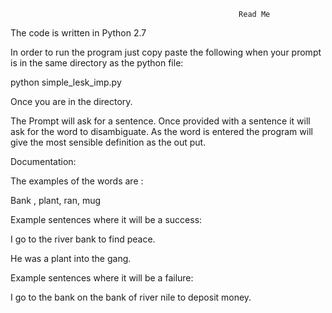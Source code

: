 
                                                       Read Me


The code is written in Python 2.7

In order to run the program just copy paste the following when your prompt is in the same directory as the python file:

python simple_lesk_imp.py

Once you are in the directory.

The Prompt will ask for a sentence. Once provided with a sentence it will ask for the word to disambiguate. 
As the word is entered the program will give the most sensible definition as the out put.

Documentation:

The examples of the words are :

Bank , plant, ran, mug

Example sentences where it will be a success:
 
I go to the river bank to find peace.

He was a plant into the gang.

Example sentences where it will be a failure:

I go to the bank on the bank of river nile to deposit money.

